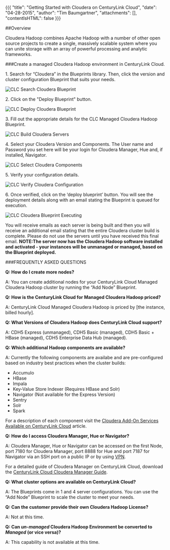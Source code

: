 {{{
  "title": "Getting Started with Cloudera on CenturyLink Cloud",
  "date": "04-28-2015",
  "author": "Tim Baumgartner",
  "attachments": [],
  "contentIsHTML": false
}}}

##Overview

Cloudera Hadoop combines Apache Hadoop with a number of other open source projects to create a single, massively scalable system where you can unite storage with an array of powerful processing and analytic frameworks.

###Create a managed Cloudera Hadoop environment in CenturyLink Cloud.

1\. Search for “Cloudera” in the Blueprints library. Then, click the version and cluster configuration Blueprint that suits your needs.

![CLC Search Cloudera Blueprint](../images/Cloudera/Cloudera_Article_1.png)

2\. Click on the "Deploy Blueprint" button.

![CLC Deploy Cloudera Blueprint](../images/Cloudera/Cloudera_Article_2.png)

3\. Fill out the appropriate details for the CLC Managed Cloudera Hadoop Blueprint.

![CLC Build Cloudera Servers](../images/Cloudera/Cloudera_Article_3.png)

4\. Select your Cloudera Version and Components.
The User name and Password you set here will be your login for Cloudera Manager, Hue and, if installed, Navigator.

![CLC Select Cloudera Components](../images/Cloudera/Cloudera_Article_4.PNG)

5\. Verify your configuration details.

![CLC Verify Cloudera Configuration](../images/Cloudera/Cloudera_Article_5.PNG)

6\. Once verified, click on the ‘deploy blueprint’ button.
You will see the deployment details along with an email stating the Blueprint is queued for execution.

![CLC Cloudera Blueprint Executing](../images/Cloudera/Cloudera_Article_6.png)

You will receive emails as each server is being built and then you will receive an additional email stating that the entire Cloudera cluster build is complete. Please do not use the servers until you have received this final email.
**NOTE:The server now has the Cloudera Hadoop software installed and activated - your instances will be unmanaged or managed, based on the Blueprint deployed.**

###FREQUENTLY ASKED QUESTIONS

**Q: How do I create more nodes?**

A: You can create additional nodes for your CenturyLink Cloud Managed Cloudera Hadoop cluster by running the “Add Node” Blueprint.

**Q: How is the CenturyLink Cloud for Managed Cloudera Hadoop priced?**

A: CenturyLink Cloud Managed Cloudera Hadoop is priced by [the instance, billed hourly].

**Q: What Versions of Cloudera Hadoop does CenturyLink Cloud support?**

A: CDH5 Express (unmanaged), CDH5 Basic (managed), CDH5 Basic + HBase (managed), CDH5 Enterprise Data Hub (managed).

**Q: Which additional Hadoop components are available?**

A: Currently the following components are availabe and are pre-configured based on industry best practices when the cluster builds:

* Accumulo
* HBase
* Impala
* Key-Value Store Indexer (Requires HBase and Solr)
* Navigator (Not available for the Express Version)
* Sentry
* Solr
* Spark

For a description of each component visit the [Cloudera Add-On Services Available on CenturyLink Cloud](cloudera-add-on-services-available-on-centurylink-cloud.md) article.

**Q: How do I access Cloudera Manager, Hue or Navigator?**

A: Cloudera Manager, Hue or Navigator can be accessed on the first Node, port 7180 for Cloudera Manager, port 8888 for Hue and port 7187 for Navigator via an SSH port on a public IP or by using [VPN](../Network/how-to-configure-client-vpn.md).

For a detailed guide of Cloudera Manager on CenturyLink Cloud, download the [CenturyLink Cloud Cloudera Manager Guide](https://www.ctl.io/knowledge-base/attachments/CenturyLink_Cloudera_Manager_Guide_11032014.pdf/).

**Q: What cluster options are available on CenturyLink Cloud?**

A: The Blueprints come in 1 and 4 server configurations. You can use the “Add Node” Blueprint to scale the cluster to meet your needs.

**Q: Can the customer provide their own Cloudera Hadoop License?**

A: Not at this time.

**Q: Can *un-managed* Cloudera Hadoop Environment be converted to *Managed* (or vice versa)?**

A: This capability is not available at this time.
